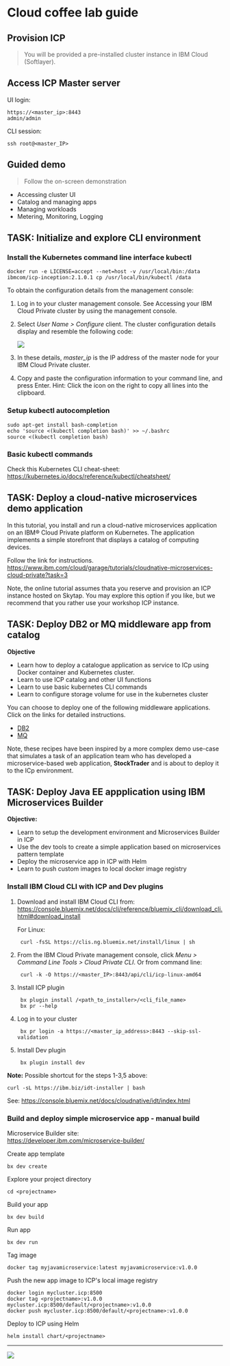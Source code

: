 # Cloud coffee lab guide

## Provision ICP

> You will be provided a pre-installed cluster instance in IBM Cloud (Softlayer).

## Access ICP Master server

UI login:

    https://<master_ip>:8443
    admin/admin

CLI session:

    ssh root@<master_IP>

## Guided demo

> Follow the on-screen demonstration

- Accessing cluster UI
- Catalog and managing apps
- Managing workloads
- Metering, Monitoring, Logging

## TASK: Initialize and explore CLI environment

### Install the Kubernetes command line interface kubectl
	
	docker run -e LICENSE=accept --net=host -v /usr/local/bin:/data ibmcom/icp-inception:2.1.0.1 cp /usr/local/bin/kubectl /data

To obtain the configuration details from the management console:

1. Log in to your cluster management console. See Accessing your IBM Cloud Private cluster by using the management console.

2. Select *User Name > Configure* client. The cluster configuration details display and resemble the following code:  

    ![](./media/Selection_002.png)

3. In these details, *master_ip* is the IP address of the master node for your IBM Cloud Private cluster.

4. Copy and paste the configuration information to your command line, and press Enter. Hint: Click the icon on the right to copy all lines into the clipboard.

### Setup kubectl autocompletion

    sudo apt-get install bash-completion
    echo 'source <(kubectl completion bash)' >> ~/.bashrc
    source <(kubectl completion bash)

### Basic kubectl commands

Check this Kubernetes CLI cheat-sheet:  
https://kubernetes.io/docs/reference/kubectl/cheatsheet/

## TASK: Deploy a cloud-native microservices demo application

In this tutorial, you install and run a cloud-native microservices application on an IBM® Cloud Private platform on Kubernetes. The application implements a simple storefront that displays a catalog of computing devices.

Follow the link for instructions.  
https://www.ibm.com/cloud/garage/tutorials/cloudnative-microservices-cloud-private?task=3

Note, the online tutorial assumes thata you reserve and provision an ICP instance hosted on Skytap. You may explore this option if you like, but we recommend that you rather use your workshop ICP instance.

## TASK: Deploy DB2 or MQ middleware app from catalog

**Objective**

- Learn how to deploy a catalogue application as service to ICp using Docker container and Kubernetes cluster.
- Learn to use ICP catalog and other UI functions
- Learn to use basic kubernetes CLI commands
- Learn to configure storage volume for use in the kubernetes cluster

You can choose to deploy one of the following middleware applications. Click on the links for detailed instructions.

- [DB2](./deployDB2.md)
- [MQ](./deployMQ.md)

Note, these recipes have been inspired by a more complex demo use-case that simulates a task of an application team who has developed a microservice-based web application, **StockTrader** and is about to deploy it to the ICp environment. 

## TASK: Deploy Java EE appplication using IBM Microservices Builder

**Objective:**

- Learn to setup the development environment and Microservices Builder in ICP
- Use the dev tools to create a simple application based on microservices pattern template
- Deploy the microservice app in ICP with Helm
- Learn to push custom images to local docker image registry

### Install IBM Cloud CLI with ICP and Dev plugins

1. Download and install IBM Cloud CLI from: https://console.bluemix.net/docs/cli/reference/bluemix_cli/download_cli.html#download_install

    For Linux:
        
        curl -fsSL https://clis.ng.bluemix.net/install/linux | sh

2. From the IBM Cloud Private management console, click *Menu > Command Line Tools > Cloud Private CLI*. Or from command line:

        curl -k -O https://<master_IP>:8443/api/cli/icp-linux-amd64 

3. Install ICP plugin

        bx plugin install /<path_to_installer>/<cli_file_name>
        bx pr --help

4. Log in to your cluster

        bx pr login -a https://<master_ip_address>:8443 --skip-ssl-validation

5. Install Dev plugin

        bx plugin install dev

**Note:** Possible shortcut for the steps 1-3,5 above:

    curl -sL https://ibm.biz/idt-installer | bash

See: https://console.bluemix.net/docs/cloudnative/idt/index.html

### Build and deploy simple microservice app - manual build

Microservice Builder site:  
https://developer.ibm.com/microservice-builder/

Create app template

    bx dev create

Explore your project directory

    cd <projectname>

Build your app

    bx dev build

Run app
    
    bx dev run

Tag image

    docker tag myjavamicroservice:latest myjavamicroservice:v1.0.0

Push the new app image to ICP's local image registry

    docker login mycluster.icp:8500
    docker tag <projectname>:v1.0.0 mycluster.icp:8500/default/<projectname>:v1.0.0
    docker push mycluster.icp:8500/default/<projectname>:v1.0.0

Deploy to ICP using Helm

    helm install chart/<projectname>

---

![](./media/ibm-cloud.png)


